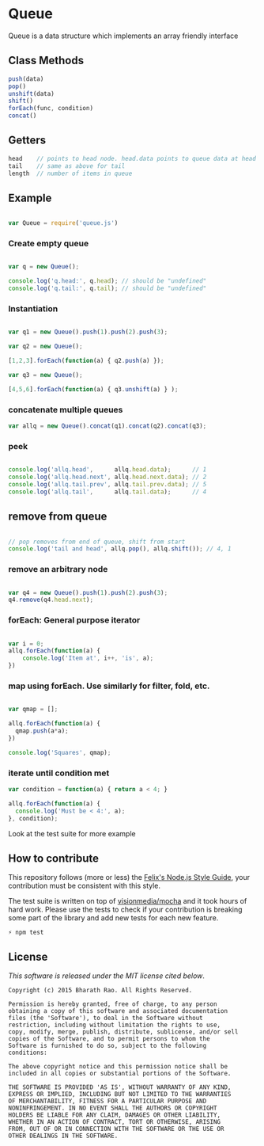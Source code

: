 # Queue

Queue is a data structure which implements an array friendly interface

## Class Methods

```javascript
push(data)
pop()
unshift(data)
shift()
forEach(func, condition)
concat()
```

## Getters

```javascript
head    // points to head node. head.data points to queue data at head
tail    // same as above for tail
length  // number of items in queue
```

## Example

```javascript

var Queue = require('queue.js')

```
### Create empty queue

```javascript

var q = new Queue();

console.log('q.head:', q.head); // should be "undefined"
console.log('q.tail:', q.tail); // should be "undefined"

```
### Instantiation

```javascript

var q1 = new Queue().push(1).push(2).push(3);

var q2 = new Queue();

[1,2,3].forEach(function(a) { q2.push(a) });

var q3 = new Queue();

[4,5,6].forEach(function(a) { q3.unshift(a) } );

```

### concatenate multiple queues

```javascript
var allq = new Queue().concat(q1).concat(q2).concat(q3);
```

### peek

```javascript

console.log('allq.head',      allq.head.data);      // 1
console.log('allq.head.next', allq.head.next.data); // 2
console.log('allq.tail.prev', allq.tail.prev.data); // 5
console.log('allq.tail',      allq.tail.data);      // 4

```

## remove from queue

```javascript

// pop removes from end of queue, shift from start
console.log('tail and head', allq.pop(), allq.shift()); // 4, 1

```
### remove an arbitrary node

```javascript

var q4 = new Queue().push(1).push(2).push(3);
q4.remove(q4.head.next);

```
### forEach: General purpose iterator

```javascript

var i = 0;
allq.forEach(function(a) {
    console.log('Item at', i++, 'is', a);
})

```
### map using forEach. Use similarly for filter, fold, etc.

```javascript

var qmap = [];

allq.forEach(function(a) {
  qmap.push(a*a);
})

console.log('Squares', qmap);

```
### iterate until condition met

```javascript
var condition = function(a) { return a < 4; }

allq.forEach(function(a) {
  console.log('Must be < 4:', a);
}, condition);

```

Look at the test suite for more example

## How to contribute

This repository follows (more or less) the [Felix's Node.js Style Guide](http://nodeguide.com/style.html), your contribution must be consistent with this style.

The test suite is written on top of [visionmedia/mocha](http://visionmedia.github.com/mocha/) and it took hours of hard work. Please use the tests to check if your contribution is breaking some part of the library and add new tests for each new feature.

    ⚡ npm test


## License

_This software is released under the MIT license cited below_.

    Copyright (c) 2015 Bharath Rao. All Rights Reserved.

    Permission is hereby granted, free of charge, to any person
    obtaining a copy of this software and associated documentation
    files (the 'Software'), to deal in the Software without
    restriction, including without limitation the rights to use,
    copy, modify, merge, publish, distribute, sublicense, and/or sell
    copies of the Software, and to permit persons to whom the
    Software is furnished to do so, subject to the following
    conditions:

    The above copyright notice and this permission notice shall be
    included in all copies or substantial portions of the Software.

    THE SOFTWARE IS PROVIDED 'AS IS', WITHOUT WARRANTY OF ANY KIND,
    EXPRESS OR IMPLIED, INCLUDING BUT NOT LIMITED TO THE WARRANTIES
    OF MERCHANTABILITY, FITNESS FOR A PARTICULAR PURPOSE AND
    NONINFRINGEMENT. IN NO EVENT SHALL THE AUTHORS OR COPYRIGHT
    HOLDERS BE LIABLE FOR ANY CLAIM, DAMAGES OR OTHER LIABILITY,
    WHETHER IN AN ACTION OF CONTRACT, TORT OR OTHERWISE, ARISING
    FROM, OUT OF OR IN CONNECTION WITH THE SOFTWARE OR THE USE OR
    OTHER DEALINGS IN THE SOFTWARE.
